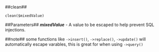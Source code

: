 ##clean##

```
clean($mixedValue)
```
##Parameters##
***mixedValue*** - A value to be escaped to help prevent SQL injections.

##note##
some functions like `->insert()`, `->replace()`, `->update()` will automatically escape varables, this is great for when using `->query()`